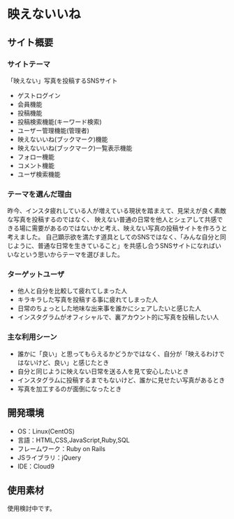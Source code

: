 # 映えないいね

## サイト概要
### サイトテーマ
「映えない」写真を投稿するSNSサイト
- ゲストログイン
- 会員機能
- 投稿機能
- 投稿検索機能(キーワード検索)
- ユーザー管理機能(管理者)
- 映えないいね(ブックマーク)機能
- 映えないいね(ブックマーク)一覧表示機能
- フォロー機能
- コメント機能
- ユーザ検索機能

### テーマを選んだ理由
昨今、インスタ疲れしている人が増えている現状を踏まえて、見栄えが良く素敵な写真を投稿するのではなく、
映えない普通の日常を他人とシェアして共感できる場に需要があるのではないかと考え、映えない写真の投稿サイトを作ろうと考えました。
自己顕示欲を満たす道具としてのSNSではなく、「みんな自分と同じように、普通な日常を生きていること」を共感し合うSNSサイトになればいいなという思いからテーマを選びました。

### ターゲットユーザ
- 他人と自分を比較して疲れてしまった人
- キラキラした写真を投稿する事に疲れてしまった人
- 日常のちょっとした地味な出来事を誰かにシェアしたいと感じた人
- インスタグラムがオフィシャルで、裏アカウント的に写真を投稿したい人

### 主な利用シーン
- 誰かに「良い」と思ってもらえるかどうかではなく、自分が「映えるわけではないけど、良い」と感じたとき
- 自分と同じように映えない日常を送る人を見て安心したいとき
- インスタグラムに投稿するまでもないけど、誰かに見せたい写真があるとき
- 写真を加工するのが面倒になったとき

## 開発環境
- OS：Linux(CentOS)
- 言語：HTML,CSS,JavaScript,Ruby,SQL
- フレームワーク：Ruby on Rails
- JSライブラリ：jQuery
- IDE：Cloud9

## 使用素材
使用検討中です。